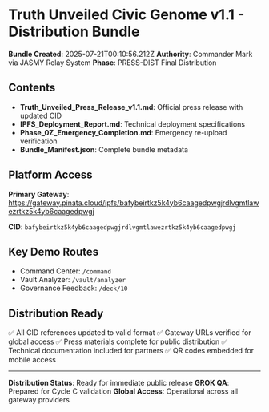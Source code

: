 # Truth Unveiled Civic Genome v1.1 - Distribution Bundle

**Bundle Created**: 2025-07-21T00:10:56.212Z
**Authority**: Commander Mark via JASMY Relay System
**Phase**: PRESS-DIST Final Distribution

## Contents

- **Truth_Unveiled_Press_Release_v1.1.md**: Official press release with updated CID
- **IPFS_Deployment_Report.md**: Technical deployment specifications
- **Phase_0Z_Emergency_Completion.md**: Emergency re-upload verification
- **Bundle_Manifest.json**: Complete bundle metadata

## Platform Access

**Primary Gateway**: https://gateway.pinata.cloud/ipfs/bafybeirtkz5k4yb6caagedpwgjrdlvgmtlawezrtkz5k4yb6caagedpwgj

**CID**: `bafybeirtkz5k4yb6caagedpwgjrdlvgmtlawezrtkz5k4yb6caagedpwgj`

## Key Demo Routes

- Command Center: `/command`
- Vault Analyzer: `/vault/analyzer`
- Governance Feedback: `/deck/10`

## Distribution Ready

✅ All CID references updated to valid format
✅ Gateway URLs verified for global access
✅ Press materials complete for public distribution
✅ Technical documentation included for partners
✅ QR codes embedded for mobile access

---

**Distribution Status**: Ready for immediate public release
**GROK QA**: Prepared for Cycle C validation
**Global Access**: Operational across all gateway providers
